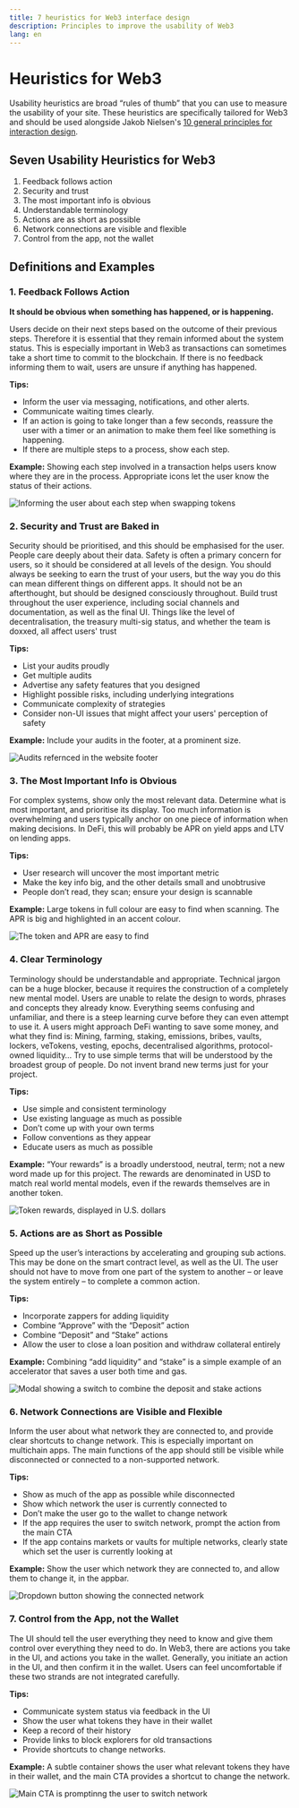 ```yaml
---
title: 7 heuristics for Web3 interface design
description: Principles to improve the usability of Web3
lang: en
---
```


# Heuristics for Web3

Usability heuristics are broad “rules of thumb” that you can use to measure the usability of your site.
These heuristics are specifically tailored for Web3 and should be used alongside Jakob Nielsen's [10 general principles for interaction design](https://www.nngroup.com/articles/ten-usability-heuristics/).

## Seven Usability Heuristics for Web3

1. Feedback follows action
2. Security and trust
3. The most important info is obvious
4. Understandable terminology
5. Actions are as short as possible
6. Network connections are visible and flexible
7. Control from the app, not the wallet


## Definitions and Examples

### 1. Feedback Follows Action

**It should be obvious when something has happened, or is happening.**

Users decide on their next steps based on the outcome of their previous steps. Therefore it is essential that they remain informed about the system status. This is especially important in Web3 as transactions can sometimes take a short time to commit to the blockchain. If there is no feedback informing them to wait, users are unsure if anything has happened.

**Tips:** 
- Inform the user via messaging, notifications, and other alerts.
- Communicate waiting times clearly.
- If an action is going to take longer than a few seconds, reassure the user with a timer or an animation to make them feel like something is happening.
- If there are multiple steps to a process, show each step.

**Example:**
Showing each step involved in a transaction helps users know where they are in the process. Appropriate icons let the user know the status of their actions.

![Informing the user about each step when swapping tokens](./Image1.png)

### 2. Security and Trust are Baked in

Security should be prioritised, and this should be emphasised for the user. 
People care deeply about their data. Safety is often a primary concern for users, so it should be considered at all levels of the design. You should always be seeking to earn the trust of your users, but the way you do this can mean different things on different apps. It should not be an afterthought, but should be designed consciously throughout. Build trust throughout the user experience, including social channels and documentation, as well as the final UI. Things like the level of decentralisation, the treasury multi-sig status, and whether the team is doxxed, all affect users' trust

**Tips:**
- List your audits proudly
- Get multiple audits
- Advertise any safety features that you designed
- Highlight possible risks, including underlying integrations
- Communicate complexity of strategies
- Consider non-UI issues that might affect your users' perception of safety

**Example:** 
Include your audits in the footer, at a prominent size.

![Audits refernced in the website footer](./Image2.png)

### 3. The Most Important Info is Obvious

For complex systems, show only the most relevant data. Determine what is most important, and prioritise its display. 
Too much information is overwhelming and users typically anchor on one piece of information when making decisions. In DeFi, this will probably be APR on yield apps and LTV on lending apps.

**Tips:**
- User research will uncover the most important metric
- Make the key info big, and the other details small and unobtrusive
- People don’t read, they scan; ensure your design is scannable

**Example:** Large tokens in full colour are easy to find when scanning. The APR is big and highlighted in an accent colour.

![The token and APR are easy to find](./Image3.png)

### 4. Clear Terminology

Terminology should be understandable and appropriate.
Technical jargon can be a huge blocker, because it requires the construction of a completely new mental model. Users are unable to relate the design to words, phrases and concepts they already know. Everything seems confusing and unfamiliar, and there is a steep learning curve before they can even attempt to use it. A users might approach DeFi wanting to save some money, and what they find is: Mining, farming, staking, emissions, bribes, vaults, lockers, veTokens, vesting, epochs, decentralised algorithms, protocol-owned liquidity…
Try to use simple terms that will be understood by the broadest group of people. Do not invent brand new terms just for your project.

**Tips:**
- Use simple and consistent terminology
- Use existing language as much as possible
- Don’t come up with your own terms
- Follow conventions as they appear
- Educate users as much as possible

**Example:**
“Your rewards” is a broadly understood, neutral, term; not a new word made up for this project. The rewards are denominated in USD to match real world mental models, even if the rewards themselves are in another token.

![Token rewards, displayed in U.S. dollars](./Image4.png)

### 5. Actions are as Short as Possible

Speed up the user’s interactions by accelerating and grouping sub actions. 
This may be done on the smart contract level, as well as the UI. The user should not have to move from one part of the system to another – or leave the system entirely – to complete a common action. 

**Tips:**
- Incorporate zappers for adding liquidity
- Combine “Approve” with the “Deposit” action
- Combine “Deposit” and “Stake” actions
- Allow the user to close a loan position and withdraw collateral entirely

**Example:** Combining “add liquidity” and “stake” is a simple example of an accelerator that saves a user both time and gas.

![Modal showing a switch to combine the deposit and stake actions](./Image5.png)

### 6. Network Connections are Visible and Flexible

Inform the user about what network they are connected to, and provide clear shortcuts to change network. 
This is especially important on multichain apps. The main functions of the app should still be visible while disconnected or connected to a non-supported network.

**Tips:**
- Show as much of the app as possible while disconnected
- Show which network the user is currently connected to
- Don’t make the user go to the wallet to change network
- If the app requires the user to switch network, prompt the action from the main CTA
- If the app contains markets or vaults for multiple networks, clearly state which set the user is currently looking at

**Example:** Show the user which network they are connected to, and allow them to change it,  in the appbar.

![Dropdown button showing the connected network](./Image6.png)

### 7. Control from the App, not the Wallet

The UI should tell the user everything they need to know and give them control over everything they need to do. 
In Web3, there are actions you take in the UI, and actions you take in the wallet. Generally, you initiate an action in the UI, and then confirm it in the wallet. Users can feel uncomfortable if these two strands are not integrated carefully.

**Tips:**
- Communicate system status via feedback in the UI
- Show the user what tokens they have in their wallet
- Keep a record of their history
- Provide links to block explorers for old transactions
- Provide shortcuts to change networks. 

**Example:** A subtle container shows the user what relevant tokens they have in their wallet, and the main CTA provides a shortcut to change the network.

![Main CTA is promptinng the user to switch network](./Image7.png)
